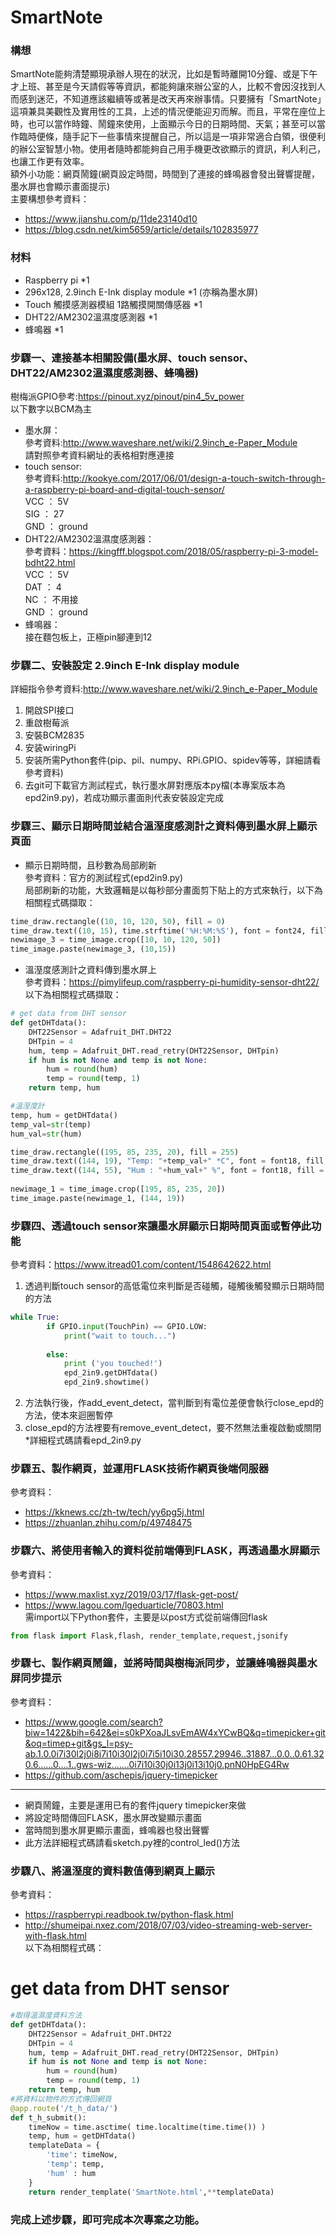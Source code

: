 # SmartNote
### 構想
SmartNote能夠清楚顯現承辦人現在的狀況，比如是暫時離開10分鐘、或是下午才上班、甚至是今天請假等等資訊，都能夠讓來辦公室的人，比較不會因沒找到人而感到迷茫，不知道應該繼續等或著是改天再來辦事情。只要擁有「SmartNote」這項兼具美觀性及實用性的工具，上述的情況便能迎刃而解。而且，平常在座位上時，也可以當作時鐘、鬧鐘來使用，上面顯示今日的日期時間、天氣；甚至可以當作臨時便條，隨手記下一些事情來提醒自己，所以這是一項非常適合白領，很便利的辦公室智慧小物。使用者隨時都能夠自己用手機更改欲顯示的資訊，利人利己，也讓工作更有效率。
<br>額外小功能：網頁鬧鐘(網頁設定時間，時間到了連接的蜂鳴器會發出聲響提醒，墨水屏也會顯示畫面提示)<br>
主要構想參考資料：
* https://www.jianshu.com/p/11de23140d10
* https://blog.csdn.net/kim5659/article/details/102835977
### 材料
* Raspberry pi *1
* 296x128, 2.9inch E-Ink display module *1 (亦稱為墨水屏)
* Touch 觸摸感測器模組 1路觸摸開關傳感器  *1
* DHT22/AM2302溫濕度感測器 *1
* 蜂鳴器 *1
### 步驟一、連接基本相關設備(墨水屏、touch sensor、DHT22/AM2302溫濕度感測器、蜂鳴器)
樹梅派GPIO參考:https://pinout.xyz/pinout/pin4_5v_power<br>
以下數字以BCM為主
* 墨水屏：<br>
參考資料:http://www.waveshare.net/wiki/2.9inch_e-Paper_Module<br>
請對照參考資料網址的表格相對應連接<br>
* touch sensor:<br>
參考資料:http://kookye.com/2017/06/01/design-a-touch-switch-through-a-raspberry-pi-board-and-digital-touch-sensor/<br>
VCC ： 5V<br>
SIG ： 27<br>
GND ： ground<br>
* DHT22/AM2302溫濕度感測器：<br>
參考資料：https://kingfff.blogspot.com/2018/05/raspberry-pi-3-model-bdht22.html<br>
VCC ： 5V<br>
DAT ： 4<br>
NC ： 不用接<br>
GND ： ground<br>
* 蜂鳴器：<br>
接在麵包板上，正極pin腳連到12
### 步驟二、安裝設定 2.9inch E-Ink display module
詳細指令參考資料:http://www.waveshare.net/wiki/2.9inch_e-Paper_Module<br>
1. 開啟SPI接口<br>
2. 重啟樹莓派<br>
3. 安裝BCM2835<br> 
4. 安装wiringPi<br>
5. 安装所需Python套件(pip、pil、numpy、RPi.GPIO、spidev等等，詳細請看參考資料)<br>
3. 去git可下載官方測試程式，執行墨水屏對應版本py檔(本專案版本為epd2in9.py)，若成功顯示畫面則代表安裝設定完成<br>
### 步驟三、顯示日期時間並結合溫溼度感測計之資料傳到墨水屏上顯示頁面
* 顯示日期時間，且秒數為局部刷新<br>
參考資料：官方的測試程式(epd2in9.py)<br>
局部刷新的功能，大致邏輯是以每秒部分畫面剪下貼上的方式來執行，以下為相關程式碼擷取：
```python
time_draw.rectangle((10, 10, 120, 50), fill = 0)
time_draw.text((10, 15), time.strftime('%H:%M:%S'), font = font24, fill = 255)
newimage_3 = time_image.crop([10, 10, 120, 50])
time_image.paste(newimage_3, (10,15))
```
* 溫溼度感測計之資料傳到墨水屏上<br>
參考資料：https://pimylifeup.com/raspberry-pi-humidity-sensor-dht22/<br>
以下為相關程式碼擷取：
```python
# get data from DHT sensor
def getDHTdata():
    DHT22Sensor = Adafruit_DHT.DHT22
    DHTpin = 4
    hum, temp = Adafruit_DHT.read_retry(DHT22Sensor, DHTpin)
    if hum is not None and temp is not None:
        hum = round(hum)
        temp = round(temp, 1)
    return temp, hum 
```

```python
#溫溼度計
temp, hum = getDHTdata()
temp_val=str(temp)
hum_val=str(hum)

time_draw.rectangle((195, 85, 235, 20), fill = 255)
time_draw.text((144, 19), "Temp: "+temp_val+" *C", font = font18, fill = 0) 
time_draw.text((144, 55), "Hum : "+hum_val+" %", font = font18, fill = 0)
                        
newimage_1 = time_image.crop([195, 85, 235, 20])
time_image.paste(newimage_1, (144, 19))  
```


### 步驟四、透過touch sensor來讓墨水屏顯示日期時間頁面或暫停此功能
參考資料：https://www.itread01.com/content/1548642622.html
1. 透過判斷touch sensor的高低電位來判斷是否碰觸，碰觸後觸發顯示日期時間的方法<br>
```python
while True:
		if GPIO.input(TouchPin) == GPIO.LOW:
			print("wait to touch...")
				
		else:
			print ('you touched!')
			epd_2in9.getDHTdata()
			epd_2in9.showtime()
```
2. 方法執行後，作add_event_detect，當判斷到有電位差便會執行close_epd的方法，使本來迴圈暫停<br>
3. close_epd的方法裡要有remove_event_detect，要不然無法重複啟動或關閉<br>
*詳細程式碼請看epd_2in9.py

### 步驟五、製作網頁，並運用FLASK技術作網頁後端伺服器
參考資料：<br>
* https://kknews.cc/zh-tw/tech/yy6pg5j.html<br>
* https://zhuanlan.zhihu.com/p/49748475
### 步驟六、將使用者輸入的資料從前端傳到FLASK，再透過墨水屏顯示
參考資料：<br>
* https://www.maxlist.xyz/2019/03/17/flask-get-post/<br>
* https://www.lagou.com/lgeduarticle/70803.html<br>
需import以下Python套件，主要是以post方式從前端傳回flask
```python
from flask import Flask,flash, render_template,request,jsonify
```
### 步驟七、製作網頁鬧鐘，並將時間與樹梅派同步，並讓蜂鳴器與墨水屏同步提示
參考資料：<br>
* https://www.google.com/search?biw=1422&bih=642&ei=s0kPXoaJLsvEmAW4xYCwBQ&q=timepicker+git&oq=timep+git&gs_l=psy-ab.1.0.0i7i30l2j0i8i7i10i30l2j0i7i5i10i30.28557.29946..31887...0.0..0.61.320.6......0....1..gws-wiz.......0i7i10i30j0i13j0i13i10j0.pnN0HpEG4Rw<br>
* https://github.com/aschepis/jquery-timepicker<br>
___
* 網頁鬧鐘，主要是運用已有的套件jquery timepicker來做<br>
* 將設定時間傳回FLASK，墨水屏改變顯示畫面<br>
* 當時間到墨水屏更顯示畫面，蜂鳴器也發出聲響<br>
* 此方法詳細程式碼請看sketch.py裡的control_led()方法<br>

### 步驟八、將溫溼度的資料數值傳到網頁上顯示
參考資料：<br>
* https://raspberrypi.readbook.tw/python-flask.html<br>
* http://shumeipai.nxez.com/2018/07/03/video-streaming-web-server-with-flask.html<br>
以下為相關程式碼：
# get data from DHT sensor
```python
#取得溫濕度資料方法
def getDHTdata():
    DHT22Sensor = Adafruit_DHT.DHT22
    DHTpin = 4
    hum, temp = Adafruit_DHT.read_retry(DHT22Sensor, DHTpin)
    if hum is not None and temp is not None:
        hum = round(hum)
        temp = round(temp, 1)
    return temp, hum
#將資料以物件的方式傳回網頁
@app.route('/t_h_data/')
def t_h_submit():
    timeNow = time.asctime( time.localtime(time.time()) )
    temp, hum = getDHTdata()
    templateData = {
        'time': timeNow,
        'temp': temp,
        'hum' : hum
    }
    return render_template('SmartNote.html',**templateData)
```
### 完成上述步驟，即可完成本次專案之功能。
